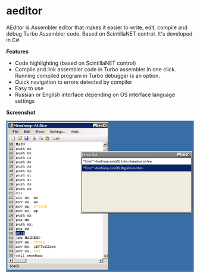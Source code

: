 # aeditor
AEditor is Assembler editor that makes it easier to write, edit, compile and debug Turbo Assembler code. Based on ScintillaNET control. It's developed in C#

**Features**
 - Code highlighting (based on ScintillaNET control)
 - Compile and link assembler code in Turbo assembler in one click. Running compiled program in Turbo debugger is an option.
 - Quick navigation to errors detected by compiler
 - Easy to use
 - Russian or English interface depending on OS interface language settings

**Screenshot**

![](docs/AEscreen.PNG)
